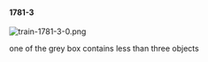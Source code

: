 #### 1781-3
![train-1781-3-0.png](https://github.com/lil-lab/nlvr/raw/master/nlvr/train/images/17/train-1781-3-0.png "train-1781-3-0.png")

one of the grey box contains less than three objects